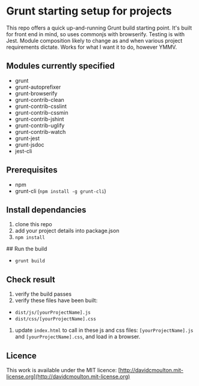 # Grunt starting setup for projects

This repo offers a quick up-and-running Grunt build starting point. It's built for front end in mind, so uses commonjs with browserify. Testing is with Jest. Module composition likely to change as and when various project requirements dictate. Works for what I want it to do, however YMMV.

## Modules currently specified

+ grunt
+ grunt-autoprefixer
+ grunt-browserify
+ grunt-contrib-clean
+ grunt-contrib-csslint
+ grunt-contrib-cssmin
+ grunt-contrib-jshint
+ grunt-contrib-uglify
+ grunt-contrib-watch
+ grunt-jest
+ grunt-jsdoc
+ jest-cli

## Prerequisites

+ npm 
+ grunt-cli (```npm install -g grunt-cli```)

## Install dependancies

1. clone this repo
1. add your project details into package.json
1. ```npm install```

## Run the build

+ ```grunt build```

## Check result

1. verify the build passes
1. verify these files have been built:
  + ```dist/js/[yourProjectName].js```
  + ```dist/css/[yourProjectName].css```
  
1. update ```index.html``` to call in these js and css files: ```[yourProjectName].js``` and ```[yourProjectName].css```, and load in a browser.

## Licence

This work is available under the MIT licence: [http://davidcmoulton.mit-license.org](http://davidcmoulton.mit-license.org)


